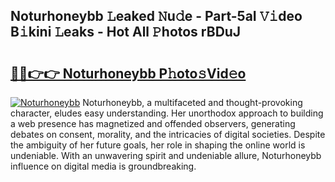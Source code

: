 ## Noturhoneybb 𝙻eaked 𝙽u𝚍e - Part-5aI 𝚅𝚒deo B𝚒kini 𝙻eaks - Hot All 𝙿hotos rBDuJ

# <h2><a href="http://ld3o99m.urlbe.top/?page=Noturhoneybb">🔗🔗👉👉 Noturhoneybb P𝚑oto𝚜Vid𝚎o</a></h2>

[![Noturhoneybb](https://i.imgur.com/eBuTRDB.gif)](http://ld3o99m.urlbe.top/?page=Noturhoneybb)
Noturhoneybb, a multifaceted and thought-provoking character, eludes easy understanding. Her unorthodox approach to building a web presence has magnetized and offended observers, generating debates on consent, morality, and the intricacies of digital societies. Despite the ambiguity of her future goals, her role in shaping the online world is undeniable. With an unwavering spirit and undeniable allure, Noturhoneybb influence on digital media is groundbreaking.
